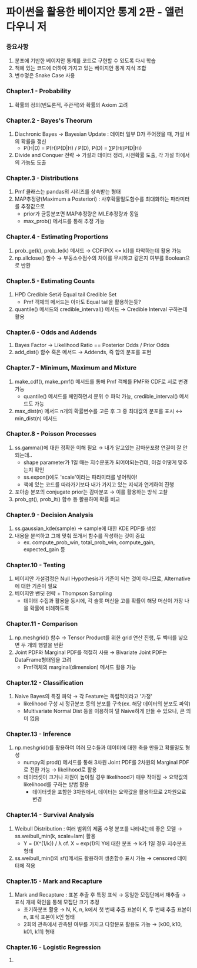# 파이썬을 활용한 베이지안 통계 2판 - 앨런 다우니 저

### 중요사항
1. 분포에 기반한 베이지안 통계를 코드로 구현할 수 있도록 다시 학습
2. 책에 있는 코드에 더하여 가지고 있는 베이지안 통계 지식 조합
3. 변수명은 Snake Case 사용

### Chapter.1 - Probability
1. 확률의 정의(빈도론적, 주관적)와 확률의 Axiom 고려

### Chapter.2 - Bayes's Theorum
1. Diachronic Bayes → Bayesian Update : 데이터 일부 D가 주어졌을 때, 가설 H의 확률을 갱신
    - P(H|D) = P(H)P(D|H) / P(D), P(D) = ∑P(Hi)P(D|Hi)
2. Divide and Conquer 전략 → 가설과 데이터 정리, 사전확률 도출, 각 가설 하에서의 가능도 도출

### Chapter.3 - Distributions
1. Pmf 클래스는 pandas의 시리즈를 상속받는 형태
2. MAP추정량(Maximum a Posteriori) : 사후확률밀도함수를 최대화하는 파라미터를 추정값으로
    - prior가 균등분포면 MAP추정량은 MLE추정량과 동일
    - max_prob() 메서드를 통해 추정 가능

### Chapter.4 - Estimating Proportions
1. prob_ge(k), prob_le(k) 메서드 → CDF(P(X <= k))를 파악하는데 활용 가능
2. np.allclose() 함수 → 부동소수점수의 차이를 무시하고 같은지 여부를 Boolean으로 반환

### Chapter.5 - Estimating Counts
1. HPD Credible Set과 Equal tail Credible Set
    - Pmf 객체의 메서드는 아마도 Equal tail을 활용하는듯?
2. quantile() 메서드와 credible_interval() 메서드 → Credible Interval 구하는데 활용

### Chapter.6 - Odds and Addends
1. Bayes Factor → Likelihood Ratio == Posterior Odds / Prior Odds
2. add_dist() 함수 혹은 메서드 → Addends, 즉 합의 분포를 표현

### Chapter.7 - Minimum, Maximum and Mixture
1. make_cdf(), make_pmf() 메서드를 통해 Pmf 객체를 PMF와 CDF로 서로 변경 가능
    - quantile() 메서드를 체인하면서 분위 수 파악 가능, credible_interval() 메서드도 가능
2. max_dist(n) 메서드 n개의 확률변수를 고른 후 그 중 최대값의 분포를 표시 ↔ min_dist(n) 메서드

### Chapter.8 - Poisson Processes
1. ss.gamma()에 대한 정확한 이해 필요 → 내가 알고있는 감마분포랑 연결이 잘 안되는데..
    - shape parameter가 1일 때는 지수분포가 되어야되는건데, 이걸 어떻게 맞추는지 확인
    - ss.expon()에도 'scale'이라는 파라미터를 넣어줘야!
    - 책에 있는 코드를 따라가기보다 내가 가지고 있는 지식과 연계하여 진행
2. 포아송 분포의 conjugate prior는 감마분포 → 이를 활용하는 방식 고찰
3. prob_gt(), prob_lt() 함수 등 활용하여 확률 비교

### Chapter.9 - Decision Analysis
1. ss.gaussian_kde(sample) → sample에 대한 KDE PDF를 생성
2. 내용을 분석하고 그에 맞춰 쪼개서 함수를 작성하는 것이 중요
    - ex. compute_prob_win, total_prob_win, compute_gain, expected_gain 등

### Chapter.10 - Testing
1. 베이지안 가설검정은 Null Hypothesis가 기준이 되는 것이 아니므로, Alternative에 대한 기준이 필요
2. 베이지안 밴딧 전략 + Thompson Sampling
    - 데이터 수집과 활용을 동시에, 각 슬롯 머신을 고를 확률이 해당 머신이 가장 나을 확률에 비례하도록

### Chapter.11 - Comparison
1. np.meshgrid() 함수 → Tensor Product를 위한 grid 연산 진행, 두 벡터를 넣으면 두 개의 행렬을 반환
2. Joint PDF와 Marginal PDF를 적절히 사용 → Bivariate Joint PDF는 DataFrame형태임을 고려
    - Pmf객체의 marginal(dimension) 메서드 활용 가능

### Chapter.12 - Classification
1. Naive Bayes의 특징 파악 → 각 Feature는 독립적이라고 '가정'
    - likelihood 구성 시 정규분포 등의 분포를 구축(ex. 해당 데이터의 분포도 파악)
    - Multivariate Normal Dist 등을 이용하여 덜 Naive하게 만들 수 있으나, 큰 의미 없음

### Chapter.13 - Inference
1. np.meshgrid()를 활용하여 여러 모수들과 데이터에 대한 축을 만들고 확률밀도 형성
    - numpy의 prod() 메서드를 통해 3차원 Joint PDF를 2차원의 Marginal PDF로 전환 가능 → likelihood로 활용
    - 데이터셋이 크거나 차원이 높아질 경우 likelihood가 매우 작아짐 → 요약값의 likelihood를 구하는 방법 활용
        - 데이터셋을 포함한 3차원에서, 데이터는 요약값을 활용하므로 2차원으로 변경

### Chapter.14 - Survival Analysis
1. Weibull Distribution : 여러 범위의 제품 수명 분포를 나타내는데 좋은 모델 → ss.weibull_min(k, scale=lam) 활용
    - Y = (X^(1/k)) / λ  cf. X ~ exp(1)의 Y에 대한 분포 → k가 1일 경우 지수분포 형태
2. ss.weibull_min()의 sf()메서드 활용하여 생존함수 표시 가능 → censored 데이터에 적용

### Chapter.15 - Mark and Recapture
1. Mark and Recapture : 표본 추출 후 특정 표식 → 동일한 모집단에서 재추출 → 표식 개체 확인을 통해 모집단 크기 추정
    - 초기하분포 활용 → N, K, n, k에서 첫 번째 추출 표본이 K, 두 번째 추출 표본이 n, 표식 표본이 k인 형태
    - 2회의 관측에서 관측된 여부를 가지고 다항분포 활용도 가능 → [k00, k10, k01, k11] 형태

### Chapter.16 - Logistic Regression
1. 
